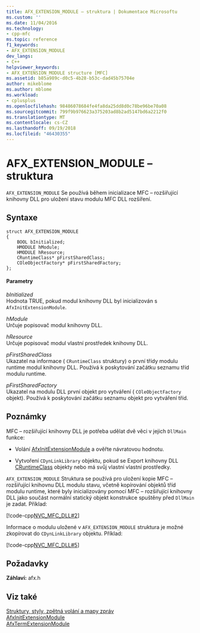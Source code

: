 ```yaml
---
title: AFX_EXTENSION_MODULE – struktura | Dokumentace Microsoftu
ms.custom: ''
ms.date: 11/04/2016
ms.technology:
- cpp-mfc
ms.topic: reference
f1_keywords:
- AFX_EXTENSION_MODULE
dev_langs:
- C++
helpviewer_keywords:
- AFX_EXTENSION_MODULE structure [MFC]
ms.assetid: b85a989c-d0c5-4b28-b53c-dad45b75704e
author: mikeblome
ms.author: mblome
ms.workload:
- cplusplus
ms.openlocfilehash: 98486078684fe4fa8da25dd8d0c78be96be70a08
ms.sourcegitcommit: 799f9b976623a375203ad8b2ad5147bd6a2212f0
ms.translationtype: MT
ms.contentlocale: cs-CZ
ms.lasthandoff: 09/19/2018
ms.locfileid: "46430355"
---
```

# <a name="afxextensionmodule-structure"></a>AFX_EXTENSION_MODULE – struktura

`AFX_EXTENSION_MODULE` Se používá během inicializace MFC – rozšiřující knihovny DLL pro uložení stavu modulu MFC DLL rozšíření.

## <a name="syntax"></a>Syntaxe

```
struct AFX_EXTENSION_MODULE
{
    BOOL bInitialized;
    HMODULE hModule;
    HMODULE hResource;
    CRuntimeClass* pFirstSharedClass;
    COleObjectFactory* pFirstSharedFactory;
};
```

#### <a name="parameters"></a>Parametry

*bInitialized*<br/>
Hodnota TRUE, pokud modul knihovny DLL byl inicializován s `AfxInitExtensionModule`.

*hModule*<br/>
Určuje popisovač modul knihovny DLL.

*hResource*<br/>
Určuje popisovač modul vlastní prostředek knihovny DLL.

*pFirstSharedClass*<br/>
Ukazatel na informace ( `CRuntimeClass` struktury) o první třídy modulu runtime modul knihovny DLL. Používá k poskytování začátku seznamu tříd modulu runtime.

*pFirstSharedFactory*<br/>
Ukazatel na modulu DLL první objekt pro vytváření ( `COleObjectFactory` objekt). Používá k poskytování začátku seznamu objekt pro vytváření tříd.

## <a name="remarks"></a>Poznámky

MFC – rozšiřující knihovny DLL je potřeba udělat dvě věci v jejich `DllMain` funkce:

- Volání [AfxInitExtensionModule](extension-dll-macros.md#afxinitextensionmodule) a ověřte návratovou hodnotu.

- Vytvoření `CDynLinkLibrary` objektu, pokud se Export knihovny DLL [CRuntimeClass](../../mfc/reference/cruntimeclass-structure.md) objekty nebo má svůj vlastní vlastní prostředky.

`AFX_EXTENSION_MODULE` Struktura se používá pro uložení kopie MFC – rozšiřující knihovnu DLL modulu stavu, včetně kopírování objektů tříd modulu runtime, které byly inicializovány pomocí MFC – rozšiřující knihovny DLL jako součást normální statický objekt konstrukce spuštěny před `DllMain` je zadat. Příklad:

[!code-cpp[NVC_MFC_DLL#2](../../atl-mfc-shared/codesnippet/cpp/afx-extension-module-structure_1.cpp)]

Informace o modulu uložené v `AFX_EXTENSION_MODULE` struktura je možné zkopírovat do `CDynLinkLibrary` objektu. Příklad:

[!code-cpp[NVC_MFC_DLL#5](../../atl-mfc-shared/codesnippet/cpp/afx-extension-module-structure_2.cpp)]

## <a name="requirements"></a>Požadavky

**Záhlaví:** afx.h

## <a name="see-also"></a>Viz také

[Struktury, styly, zpětná volání a mapy zpráv](../../mfc/reference/structures-styles-callbacks-and-message-maps.md)<br/>
[AfxInitExtensionModule](extension-dll-macros.md#afxinitextensionmodule)<br/>
[AfxTermExtensionModule](extension-dll-macros.md#afxtermextensionmodule)

